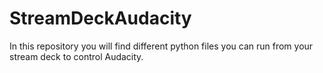 # StreamDeckAudacity
In this repository you will find different python files you can run from your stream deck to control Audacity.
